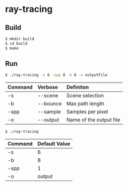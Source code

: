 # ray-tracing
## Build
```sh
$ mkdir build
$ cd build 
$ make
```

## Run
```sh
$ ./ray-tracing -s 6 -spp 8 -b 8 -o outputFile
```

| Command  | Verbose  | Definiton |
| :--- | :--- | :---  |
| -s  | --scene | Scene selection |
| -b  | --bounce | Max path length |
| -spp  | --sample | Samples per pixel |
| -o  | --output | Name of the output file |



```sh
$ ./ray-tracing 
```

| Command  | Default Value |
| :--- | :---  |
| -s  | 6 |
| -b  | 8 |
| -spp  | 1 |
| -o  | output  |

